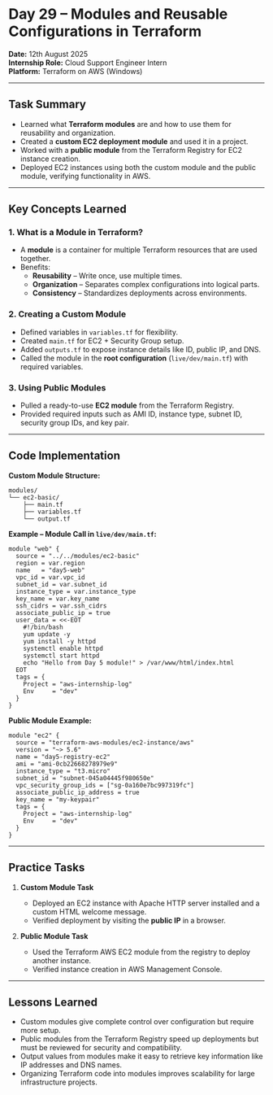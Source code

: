 # Day 29 – Modules and Reusable Configurations in Terraform
**Date:** 12th August 2025  
**Internship Role:** Cloud Support Engineer Intern  
**Platform:** Terraform on AWS (Windows)  

---

## Task Summary
- Learned what **Terraform modules** are and how to use them for reusability and organization.  
- Created a **custom EC2 deployment module** and used it in a project.  
- Worked with a **public module** from the Terraform Registry for EC2 instance creation.  
- Deployed EC2 instances using both the custom module and the public module, verifying functionality in AWS.  

---

## Key Concepts Learned

### 1. What is a Module in Terraform?
- A **module** is a container for multiple Terraform resources that are used together.  
- Benefits:  
  - **Reusability** – Write once, use multiple times.  
  - **Organization** – Separates complex configurations into logical parts.  
  - **Consistency** – Standardizes deployments across environments.

### 2. Creating a Custom Module
- Defined variables in `variables.tf` for flexibility.  
- Created `main.tf` for EC2 + Security Group setup.  
- Added `outputs.tf` to expose instance details like ID, public IP, and DNS.  
- Called the module in the **root configuration** (`live/dev/main.tf`) with required variables.

### 3. Using Public Modules
- Pulled a ready-to-use **EC2 module** from the Terraform Registry.  
- Provided required inputs such as AMI ID, instance type, subnet ID, security group IDs, and key pair.  

---

## Code Implementation

**Custom Module Structure:**
```
modules/
└── ec2-basic/
    ├── main.tf
    ├── variables.tf
    └── output.tf
```

**Example – Module Call in `live/dev/main.tf`:**
```hcl
module "web" {
  source = "../../modules/ec2-basic"
  region = var.region
  name   = "day5-web"
  vpc_id = var.vpc_id
  subnet_id = var.subnet_id
  instance_type = var.instance_type
  key_name = var.key_name
  ssh_cidrs = var.ssh_cidrs
  associate_public_ip = true
  user_data = <<-EOT
    #!/bin/bash
    yum update -y
    yum install -y httpd
    systemctl enable httpd
    systemctl start httpd
    echo "Hello from Day 5 module!" > /var/www/html/index.html
  EOT
  tags = {
    Project = "aws-internship-log"
    Env     = "dev"
  }
}
```

**Public Module Example:**
```hcl
module "ec2" {
  source = "terraform-aws-modules/ec2-instance/aws"
  version = "~> 5.6"
  name = "day5-registry-ec2"
  ami = "ami-0cb22668278979e9"
  instance_type = "t3.micro"
  subnet_id = "subnet-045a04445f980650e"
  vpc_security_group_ids = ["sg-0a160e7bc997319fc"]
  associate_public_ip_address = true
  key_name = "my-keypair"
  tags = {
    Project = "aws-internship-log"
    Env     = "dev"
  }
}
```

---

## Practice Tasks
1. **Custom Module Task**  
   - Deployed an EC2 instance with Apache HTTP server installed and a custom HTML welcome message.
   - Verified deployment by visiting the **public IP** in a browser.  

2. **Public Module Task**  
   - Used the Terraform AWS EC2 module from the registry to deploy another instance.
   - Verified instance creation in AWS Management Console.

---

## Lessons Learned
- Custom modules give complete control over configuration but require more setup.  
- Public modules from the Terraform Registry speed up deployments but must be reviewed for security and compatibility.  
- Output values from modules make it easy to retrieve key information like IP addresses and DNS names.  
- Organizing Terraform code into modules improves scalability for large infrastructure projects.  
